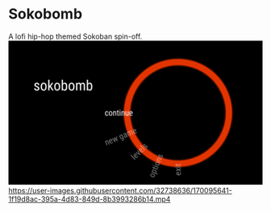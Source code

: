 # Sokobomb
A lofi hip-hop themed Sokoban spin-off.
![title screen](title.png)
https://user-images.githubusercontent.com/32738636/170095641-1f19d8ac-395a-4d83-849d-8b3993286b14.mp4



